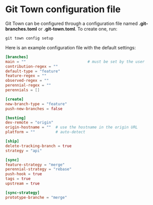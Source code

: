# Git Town configuration file

Git Town can be configured through a configuration file named
**.git-branches.toml** or **.git-town.toml**. To create one, run:

```
git town config setup
```

Here is an example configuration file with the default settings:

```toml
[branches]
main = ""                           # must be set by the user
contribution-regex = ""
default-type = "feature"
feature-regex = ""
observed-regex = ""
perennial-regex = ""
perennials = []

[create]
new-branch-type = "feature"
push-new-branches = false

[hosting]
dev-remote = "origin"
origin-hostname = ""  # use the hostname in the origin URL
platform = ""         # auto-detect

[ship]
delete-tracking-branch = true
strategy = "api"

[sync]
feature-strategy = "merge"
perennial-strategy = "rebase"
push-hook = true
tags = true
upstream = true

[sync-strategy]
prototype-branche = "merge"
```

